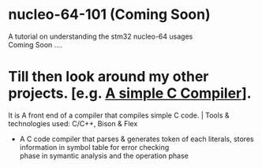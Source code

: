 # nucleo-64-101 (Coming Soon)
A tutorial on understanding the stm32 nucleo-64 usages <br/>
Coming Soon ....

# Till then look around my other projects. [e.g. [A simple C Compiler](https://github.com/shahriar-hasan-mickey/A-simple-C-Compiler)]. 
It is A front end of a compiler that compiles simple C code. | Tools & technologies used: C/C++, Bison & Flex <br/>
  * A C code compiler that parses & generates token of each literals, stores information in symbol table for error checking <br/>
  phase in symantic analysis and the operation phase 
